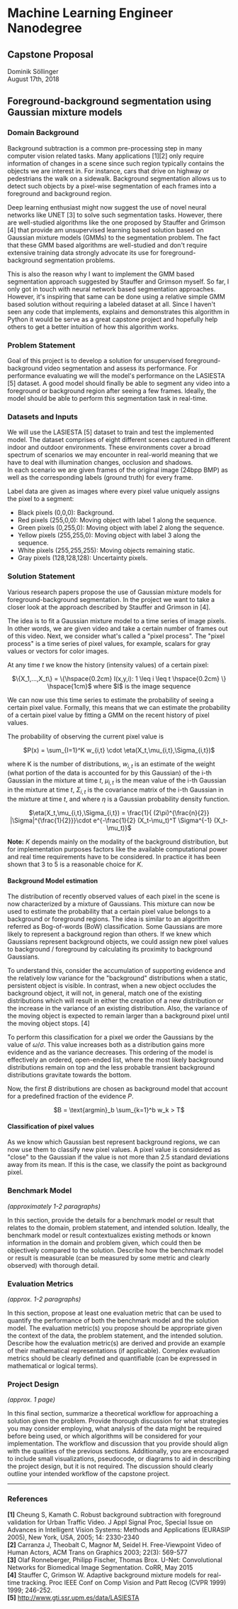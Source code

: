 # Machine Learning Engineer Nanodegree

## Capstone Proposal
Dominik Söllinger  
August 17th, 2018

## Foreground-background segmentation using Gaussian mixture models 

### Domain Background

Background subtraction is a common pre-processing step in many computer vision related tasks. Many applications [1][2] only require information of changes in a scene since such region typically contains the objects we are interest in. For instance, cars that drive on highway or pedestrians the walk on a sidewalk. Background segmentation allows us to detect such objects by a pixel-wise segmentation of each frames into a foreground and background region.

Deep learning enthusiast might now suggest the use of novel neural networks like UNET [3] to solve such segmentation tasks. However, there are well-studied algorithms like the one proposed by Stauffer and Grimson [4] that provide am unsupervised learning based solution based on Gaussian mixture models (GMMs) to the segmentation problem. The fact that these GMM based algorithms are well-studied and don't require extensive training data strongly advocate its use for foreground-background segmentation problems.

This is also the reason why I want to implement the GMM based segmentation approach suggested by Stauffer and Grimson myself. So far, I only got in touch with neural network based segmentation approaches. However, it's inspiring that same can be done using a relative simple GMM based solution without requiring a labeled dataset at all. Since I haven't seen any code that implements, explains and demonstrates this algorithm in Python it would be serve as a great capstone project and hopefully help others to get a better intuition of how this algorithm works.


### Problem Statement

Goal of this project is to develop a solution for unsupervised foreground-background video segmentation and assess its performance. For performance evaluating we will the model's performance on the LASIESTA [5] dataset. A good model should finally be able to segment any video into a foreground or background region after seeing a few frames. Ideally, the model should be able to perform this segmentation task in real-time.


### Datasets and Inputs

We will use the LASIESTA [5] dataset to train and test the implemented model. The dataset comprises of eight different scenes captured in different indoor and outdoor environments. These environments cover a broad spectrum of scenarios we may encounter in real-world meaning that we have to deal with illumination changes, occlusion and shadows.  
In each scenario we are given frames of the original image (24bpp BMP) as well as the corresponding labels (ground truth) for every frame.  

Label data are given as images where every pixel value uniquely assigns the pixel to a segment:

- Black pixels (0,0,0): Background.
- Red pixels (255,0,0): Moving object with label 1 along the sequence.
- Green pixels (0,255,0): Moving object with label 2 along the sequence.
- Yellow pixels (255,255,0): Moving object with label 3 along the sequence.
- White pixels (255,255,255): Moving objects remaining static.
- Gray pixels (128,128,128): Uncertainty pixels.


### Solution Statement

Various research papers propose the use of Gaussian mixture models for foreground-background segmentation. In the project we want to take a closer look at the approach described by Stauffer and Grimson in [4].

The idea is to fit a Gaussian mixture model to a time series of image pixels. In other words, we are given video and take a certain number of frames out of this video. Next, we consider what's called a "pixel process". The "pixel process" is a time series of pixel values, for example, scalars for gray values or vectors for color images. 

At any time $t$ we know the history (intensity values) of a certain pixel:

<center>$\{X_1,...,X_t\} = \{\hspace{0.2cm} I(x,y,i): 1 \leq i \leq t \hspace{0.2cm} \} \hspace{1cm}$ where $I$ is the image sequence</center>

We can now use this time series to estimate the probability of seeing a certain pixel value. Formally, this means that we can estimate the probability of a certain pixel value by fitting a GMM on the recent history of pixel values.

The probability of observing the current pixel value is 

<center>$P(x) = \sum_{I=1}^K w_{i,t} \cdot \eta(X_t,\mu_{i,t},\Sigma_{i,t})$</center>

where K is the number of distributions, $w_{i,t}$ is an estimate of the weight (what portion of the data is accounted for by this Gaussian) of the i-th Gaussian in the mixture at time $t$, $\mu_{i,t}$ is the mean value of the i-th Gaussian in the mixture at time $t$, $\Sigma_{i,t}$ is the covariance
matrix of the i-th Gaussian in the mixture at time $t$, and where $\eta$ is a Gaussian probability density function.

<center> $\eta(X_t,\mu_{i,t},\Sigma_{i,t}) = \frac{1}{ (2\pi)^{\frac{n}{2}} |\Sigma|^{\frac{1}{2}}}\cdot e^{-\frac{1}{2} (X_t-\mu_t)^T \Sigma^{-1} (X_t-\mu_t)}$ </center>

**Note:** $K$ depends mainly on the modality of the background distribution, but for implementation purposes factors like the available
computational power and real time requirements have to be considered. In practice it has been shown that 3 to 5 is a reasonable choice for $K$.

#### Background Model estimation

The distribution of recently observed values of each pixel in the scene is now characterized by a mixture of Gaussians. This mixture can now be used to estimate the probability that a certain pixel value belongs to a background or foreground regions. The idea is similar to an algorithm referred as Bog-of-words (BoW) classification. Some Gaussians are more likely to represent a background region than others. If we knew which Gaussians represent background objects, we could assign new pixel values to background / foreground by calculating its proximity to background Gaussians.

To understand this, consider the accumulation of supporting evidence and the relatively low
variance for the "background" distributions when a static, persistent object is visible. In contrast, when a new object occludes the background object, it will not, in general, match one of the existing distributions which will result in either the creation of a new distribution
or the increase in the variance of an existing distribution. Also, the variance of the moving object
is expected to remain larger than a background pixel until the moving object stops. [4]

To perform this classification for a pixel we order the Gaussians by the value of $\omega/\sigma$. This value increases both as a distribution gains more evidence and as the variance decreases. This ordering of the model is effectively an ordered, open-ended list, where the most likely background
distributions remain on top and the less probable transient background distributions gravitate towards the bottom.

Now, the first $B$ distributions are chosen as background model that account for a predefined
fraction of the evidence $P$.

<center>$B = \text{argmin}_b \sum_{k=1}^b w_k > T$</center>

#### Classification of pixel values

As we know which Gaussian best represent background regions, we can now use them to classify new pixel values. A pixel value is considered as "close" to the Gaussian if the value is not more than 2.5 standard deviations away from its mean. If this is the case, we classify the point as background pixel.


### Benchmark Model
_(approximately 1-2 paragraphs)_

In this section, provide the details for a benchmark model or result that relates to the domain, problem statement, and intended solution. Ideally, the benchmark model or result contextualizes existing methods or known information in the domain and problem given, which could then be objectively compared to the solution. Describe how the benchmark model or result is measurable (can be measured by some metric and clearly observed) with thorough detail.

### Evaluation Metrics
_(approx. 1-2 paragraphs)_

In this section, propose at least one evaluation metric that can be used to quantify the performance of both the benchmark model and the solution model. The evaluation metric(s) you propose should be appropriate given the context of the data, the problem statement, and the intended solution. Describe how the evaluation metric(s) are derived and provide an example of their mathematical representations (if applicable). Complex evaluation metrics should be clearly defined and quantifiable (can be expressed in mathematical or logical terms).

### Project Design
_(approx. 1 page)_

In this final section, summarize a theoretical workflow for approaching a solution given the problem. Provide thorough discussion for what strategies you may consider employing, what analysis of the data might be required before being used, or which algorithms will be considered for your implementation. The workflow and discussion that you provide should align with the qualities of the previous sections. Additionally, you are encouraged to include small visualizations, pseudocode, or diagrams to aid in describing the project design, but it is not required. The discussion should clearly outline your intended workflow of the capstone project.

-----------

### References

**[1]** Cheung S, Kamath C. Robust background subtraction with
foreground validation for Urban Traffic Video. J Appl Signal Proc,
Special Issue on Advances in Intelligent Vision Systems: Methods
and Applications (EURASIP 2005), New York, USA, 2005; 14:
2330-2340  
**[2]** Carranza J, Theobalt C, Magnor M, Seidel H. Free-Viewpoint
Video of Human Actors, ACM Trans on Graphics 2003; 22(3):
569-577  
**[3]** Olaf Ronneberger, Philipp Fischer, Thomas Brox. U-Net: Convolutional Networks for Biomedical Image Segmentation. CoRR, May 2015  
**[4]** Stauffer C, Grimson W. Adaptive background mixture models for
real-time tracking. Proc IEEE Conf on Comp Vision and Patt Recog
(CVPR 1999) 1999; 246-252.  
**[5]** http://www.gti.ssr.upm.es/data/LASIESTA
